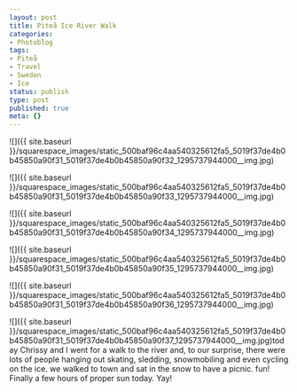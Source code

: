 ```yaml
---
layout: post
title: Piteå Ice River Walk
categories:
- Photoblog
tags:
- Piteå
- Travel
- Sweden
- Ice
status: publish
type: post
published: true
meta: {}
---
```


![]({{ site.baseurl }}/squarespace_images/static_500baf96c4aa540325612fa5_5019f37de4b0b45850a90f31_5019f37de4b0b45850a90f32_1295737944000__img.jpg)
  

  
   
![]({{ site.baseurl }}/squarespace_images/static_500baf96c4aa540325612fa5_5019f37de4b0b45850a90f31_5019f37de4b0b45850a90f33_1295737944000__img.jpg)
  

  
   
![]({{ site.baseurl }}/squarespace_images/static_500baf96c4aa540325612fa5_5019f37de4b0b45850a90f31_5019f37de4b0b45850a90f34_1295737944000__img.jpg)
  

  
   
![]({{ site.baseurl }}/squarespace_images/static_500baf96c4aa540325612fa5_5019f37de4b0b45850a90f31_5019f37de4b0b45850a90f35_1295737944000__img.jpg)
  

  
   
![]({{ site.baseurl }}/squarespace_images/static_500baf96c4aa540325612fa5_5019f37de4b0b45850a90f31_5019f37de4b0b45850a90f36_1295737944000__img.jpg)
  

  
   
![]({{ site.baseurl }}/squarespace_images/static_500baf96c4aa540325612fa5_5019f37de4b0b45850a90f31_5019f37de4b0b45850a90f37_1295737944000__img.jpg)today Chrissy and I went for a walk to the river and, to our surprise, there were lots of people hanging out skating, sledding, snowmobiling and even cycling on the ice. we walked to town and sat in the snow to have a picnic. fun! Finally a few hours of proper sun today. Yay!
